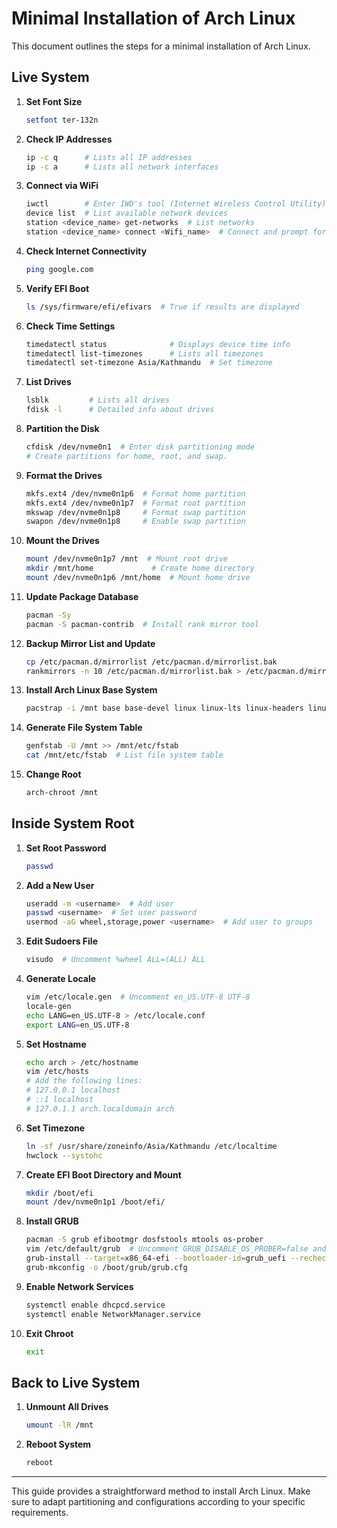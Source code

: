 # Minimal Installation of Arch Linux

This document outlines the steps for a minimal installation of Arch Linux.

## Live System

1. **Set Font Size**

   ```bash
   setfont ter-132n
   ```

2. **Check IP Addresses**

   ```bash
   ip -c q      # Lists all IP addresses
   ip -c a      # Lists all network interfaces
   ```

3. **Connect via WiFi**

   ```bash
   iwctl        # Enter IWD's tool (Internet Wireless Control Utility)
   device list  # List available network devices
   station <device_name> get-networks  # List networks
   station <device_name> connect <Wifi_name>  # Connect and prompt for password
   ```

4. **Check Internet Connectivity**

   ```bash
   ping google.com
   ```

5. **Verify EFI Boot**

   ```bash
   ls /sys/firmware/efi/efivars  # True if results are displayed
   ```

6. **Check Time Settings**

   ```bash
   timedatectl status              # Displays device time info
   timedatectl list-timezones      # Lists all timezones
   timedatectl set-timezone Asia/Kathmandu  # Set timezone
   ```

7. **List Drives**

   ```bash
   lsblk         # Lists all drives
   fdisk -l      # Detailed info about drives
   ```

8. **Partition the Disk**

   ```bash
   cfdisk /dev/nvme0n1  # Enter disk partitioning mode
   # Create partitions for home, root, and swap.
   ```

9. **Format the Drives**

   ```bash
   mkfs.ext4 /dev/nvme0n1p6  # Format home partition
   mkfs.ext4 /dev/nvme0n1p7  # Format root partition
   mkswap /dev/nvme0n1p8     # Format swap partition
   swapon /dev/nvme0n1p8     # Enable swap partition
   ```

10. **Mount the Drives**

    ```bash
    mount /dev/nvme0n1p7 /mnt  # Mount root drive
    mkdir /mnt/home             # Create home directory
    mount /dev/nvme0n1p6 /mnt/home  # Mount home drive
    ```

11. **Update Package Database**

    ```bash
    pacman -Sy
    pacman -S pacman-contrib  # Install rank mirror tool
    ```

12. **Backup Mirror List and Update**

    ```bash
    cp /etc/pacman.d/mirrorlist /etc/pacman.d/mirrorlist.bak
    rankmirrors -n 10 /etc/pacman.d/mirrorlist.bak > /etc/pacman.d/mirrorlist
    ```

13. **Install Arch Linux Base System**

    ```bash
    pacstrap -i /mnt base base-devel linux linux-lts linux-headers linux-firmware intel-ucode sudo nano vim git networkmanager dhcpcd
    ```

14. **Generate File System Table**

    ```bash
    genfstab -U /mnt >> /mnt/etc/fstab
    cat /mnt/etc/fstab  # List file system table
    ```

15. **Change Root**

    ```bash
    arch-chroot /mnt
    ```

## Inside System Root

1. **Set Root Password**

   ```bash
   passwd
   ```

2. **Add a New User**

   ```bash
   useradd -m <username>  # Add user
   passwd <username>  # Set user password
   usermod -aG wheel,storage,power <username>  # Add user to groups
   ```

3. **Edit Sudoers File**

   ```bash
   visudo  # Uncomment %wheel ALL=(ALL) ALL
   ```

4. **Generate Locale**

   ```bash
   vim /etc/locale.gen  # Uncomment en_US.UTF-8 UTF-8
   locale-gen
   echo LANG=en_US.UTF-8 > /etc/locale.conf
   export LANG=en_US.UTF-8
   ```

5. **Set Hostname**

   ```bash
   echo arch > /etc/hostname
   vim /etc/hosts
   # Add the following lines:
   # 127.0.0.1 localhost
   # ::1 localhost
   # 127.0.1.1 arch.localdomain arch
   ```

6. **Set Timezone**

   ```bash
   ln -sf /usr/share/zoneinfo/Asia/Kathmandu /etc/localtime
   hwclock --systohc
   ```

7. **Create EFI Boot Directory and Mount**

   ```bash
   mkdir /boot/efi
   mount /dev/nvme0n1p1 /boot/efi/
   ```

8. **Install GRUB**

   ```bash
   pacman -S grub efibootmgr dosfstools mtools os-prober
   vim /etc/default/grub  # Uncomment GRUB_DISABLE_OS_PROBER=false and set GRUB_GFXMODE= 2256x1269
   grub-install --target=x86_64-efi --bootloader-id=grub_uefi --recheck
   grub-mkconfig -o /boot/grub/grub.cfg
   ```

9. **Enable Network Services**

   ```bash
   systemctl enable dhcpcd.service
   systemctl enable NetworkManager.service
   ```

10. **Exit Chroot**

    ```bash
    exit
    ```

## Back to Live System

1. **Unmount All Drives**

   ```bash
   umount -lR /mnt
   ```

2. **Reboot System**

   ```bash
   reboot
   ```

---

This guide provides a straightforward method to install Arch Linux. Make sure to adapt partitioning and configurations according to your specific requirements.
